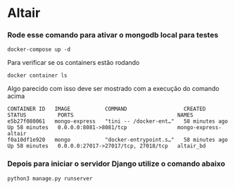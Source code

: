 # Altair

### Rode esse comando para ativar o mongodb local para testes
```
docker-compose up -d
```
Para verificar se os containers estão rodando

```
docker container ls
```

Algo parecido com isso deve ser mostrado com a execução do comando acima

    CONTAINER ID   IMAGE           COMMAND                  CREATED          STATUS          PORTS                                 NAMES
    e5b27f080061   mongo-express   "tini -- /docker-ent…"   58 minutes ago   Up 58 minutes   0.0.0.0:8081->8081/tcp                mongo-express-altair
    f0a10df1e920   mongo           "docker-entrypoint.s…"   58 minutes ago   Up 58 minutes   0.0.0.0:27017->27017/tcp, 27018/tcp   altair_bd

### Depois para iniciar o servidor Django utilize o comando abaixo
```
python3 manage.py runserver
```
